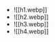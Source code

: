 <div class="grid cards" markdown>  
  
- ![[h1.webp]]  
- ![[h2.webp]]  
- ![[h3.webp]]  
- ![[h4.webp]]  
  
</div>